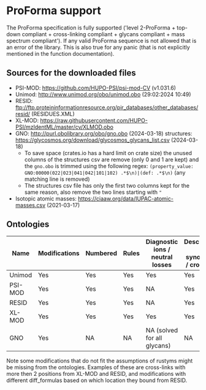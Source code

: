 # ProForma support

The ProForma specification is fully supported ('level 2-ProForma + top-down compliant + cross-linking compliant + glycans compliant + mass spectrum compliant'). If any valid ProForma sequence is not allowed that is an error of the library. This is also true for any panic (that is not explicitly mentioned in the function documentation).

## Sources for the downloaded files

- PSI-MOD: https://github.com/HUPO-PSI/psi-mod-CV (v1.031.6)
- Unimod: http://www.unimod.org/obo/unimod.obo (29:02:2024 10:49)
- RESID: ftp://ftp.proteininformationresource.org/pir_databases/other_databases/resid/ (RESIDUES.XML)
- XL-MOD: https://raw.githubusercontent.com/HUPO-PSI/mzIdentML/master/cv/XLMOD.obo
- GNO: http://purl.obolibrary.org/obo/gno.obo (2024-03-18) structures: https://glycosmos.org/download/glycosmos_glycans_list.csv (2024-03-18)
  - To save space (crates.io has a hard limit on crate size) the unused columns of the structures csv are remove (only 0 and 1 are kept) and the `gno.obo` is trimmed using the following regex: `(property_value: GNO:00000(022|023|041|042|101|102) .*$\n)|(def: .*$\n)` (any matching line is removed)
  - The structures csv file has only the first two columns kept for the same reason, also remove the two lines starting with `"`
- Isotopic atomic masses: https://ciaaw.org/data/IUPAC-atomic-masses.csv (2021-03-17)

## Ontologies

| Name    | Modifications | Numbered | Rules | Diagnostic ions / neutral losses | Description / synonyms / cross ids |
| ------- | ------------- | -------- | ----- | -------------------------------- | ---------------------------------- |
| Unimod  | Yes           | Yes      | Yes   | Yes                              | Yes                                |
| PSI-MOD | Yes           | Yes      | Yes   | NA                               | Yes                                |
| RESID   | Yes           | Yes      | Yes   | NA                               | Yes                                |
| XL-MOD  | Yes           | Yes      | Yes   | Yes                              | Yes                                |
| GNO     | Yes           | NA       | NA    | NA (solved for all glycans)      | NA                                 |

Note some modifications that do not fit the assumptions of rustyms might be missing from the ontologies. Examples of these are cross-links with more then 2 positions from XL-MOD and RESID, and modifications with different diff_formulas based on which location they bound from RESID.